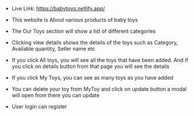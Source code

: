 * Live Link: https://babytoys.netlify.app/


* This website is About various products of baby toys
* The Our Toys section will show a list of different categories
* Clicking view details shows the details of the toys such as Category, Available quantity, Seller name etc
* If you click All toys, you will see all the toys that have been added. And if you click on details button from that page you will see the details
* If you click My Toys, you can see as many toys as you have added
* You can delete your toy from MyToy and click on update button a modal will open from there you can update
* User login can register
